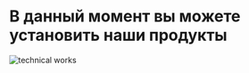 # В данный момент вы можете установить наши продукты

<img alt="technical works" src="https://img.shields.io/badge/Процесс-99%25-green?style=for-the-badge">

